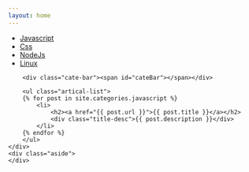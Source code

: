 ```yaml
---
layout: home
---
```


<div class="index-content blog">
    <div class="section">
        <ul class="artical-cate">
            <li class="on" ><a href="/"><span>Javascript</span></a></li>
            <li ><a href="/css_post"><span>Css</span></a></li>
            <li ><a href="/nodejs"><span>NodeJs</span></a></li>
            <li ><a href="/linux"><span>Linux</span></a></li>
        </ul>

        <div class="cate-bar"><span id="cateBar"></span></div>

        <ul class="artical-list">
        {% for post in site.categories.javascript %}
            <li>
                <h2><a href="{{ post.url }}">{{ post.title }}</a></h2>
                <div class="title-desc">{{ post.description }}</div>
            </li>
        {% endfor %}
        </ul>
    </div>
    <div class="aside">
    </div>
</div>
